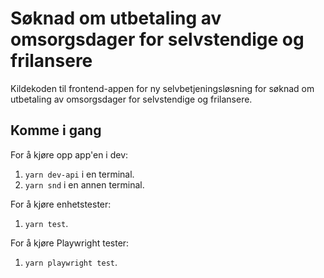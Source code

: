 # Søknad om utbetaling av omsorgsdager for selvstendige og frilansere

Kildekoden til frontend-appen for ny selvbetjeningsløsning for
søknad om utbetaling av omsorgsdager for selvstendige og frilansere.

## Komme i gang

For å kjøre opp app'en i dev:

1. `yarn dev-api` i en terminal.
2. `yarn snd` i en annen terminal.

For å kjøre enhetstester:

1.  `yarn test`.

For å kjøre Playwright tester:

1. `yarn playwright test`.

